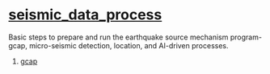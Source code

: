 # [seismic_data_process](https://mensanli.github.io/seismic_data_process/)
Basic steps to prepare and run the earthquake source mechanism program-gcap, micro-seismic detection, location, and  AI-driven processes.
1. [gcap](https://github.com/Mensanli/seismic_data_process/blob/gh-pages/tools/gcap_steps.md)
